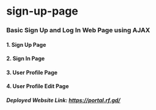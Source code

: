 # sign-up-page

### Basic Sign Up and Log In Web Page using AJAX

#### 1. Sign Up Page
#### 2. Sign In Page
#### 3. User Profile Page
#### 4. User Profile Edit Page

##### Deployed Website Link: https://portal.rf.gd/
